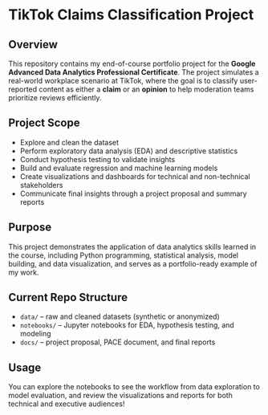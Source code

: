 # TikTok Claims Classification Project

## Overview
This repository contains my end-of-course portfolio project for the **Google Advanced Data Analytics Professional Certificate**. The project simulates a real-world workplace scenario at TikTok, where the goal is to classify user-reported content as either a **claim** or an **opinion** to help moderation teams prioritize reviews efficiently.

## Project Scope
- Explore and clean the dataset  
- Perform exploratory data analysis (EDA) and descriptive statistics  
- Conduct hypothesis testing to validate insights  
- Build and evaluate regression and machine learning models  
- Create visualizations and dashboards for technical and non-technical stakeholders  
- Communicate final insights through a project proposal and summary reports  

## Purpose
This project demonstrates the application of data analytics skills learned in the course, including Python programming, statistical analysis, model building, and data visualization, and serves as a portfolio-ready example of my work.

## Current Repo Structure
- `data/` – raw and cleaned datasets (synthetic or anonymized)  
- `notebooks/` – Jupyter notebooks for EDA, hypothesis testing, and modeling  
- `docs/` – project proposal, PACE document, and final reports  

## Usage
You can explore the notebooks to see the workflow from data exploration to model evaluation, and review the visualizations and reports for both technical and executive audiences!
